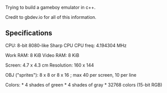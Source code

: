 Trying to build a gameboy emulator in c++.

Credit to gbdev.io for all of this information.

## Specifications
CPU: 8-bit 8080-like Sharp CPU
CPU freq: 4.194304 MHz

Work RAM: 8 KiB
Video RAM: 8 KiB

Screen: 4.7 x 4.3 cm
Resolution: 160 x 144

OBJ ("sprites"): 8 x 8 or 8 x 16 ; max 40 per screen, 10 per line

Colors: 
    * 4 shades of green
    * 4 shades of gray 
    * 32768 colors (15-bit RGB)
